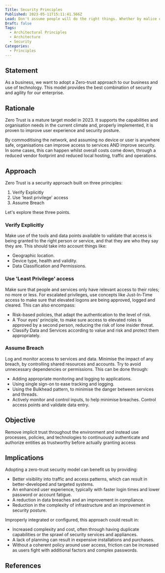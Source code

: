 ```yaml
---
Title: Security Principles
Published: 2023-05-11T15:11:41.566Z
Lead: Don't assume people will do the right things. Whether by malice or ignorance.
Draft: false
Tags:
  - Architectural Principles
  - Architecture
  - Security
Categories:
  - Principles
---
```

## Statement

As a business, we want to adopt a Zero-trust approach to our business and use of technology. This model provides the best combination of security and agility for our enterprise.

## Rationale

Zero Trust is a mature target model in 2023. It supports the capabilities and organisation needs in the current climate and, properly implemented, it is proven to improve user experience and security posture.

By commoditising the network, and assuming no device or user is anywhere safe, organisations can improve access to services AND improve security. In some cases, this can happen whilst overall costs come down, through a reduced vendor footprint and reduced local hosting, traffic and operations.

## Approach

Zero Trust is a security approach built on three principles:

1. Verify Explicitly
2. Use 'least privilege' access
3. Assume Breach

Let's explore these three points.

### Verify Explicitly

Make use of the tools and data points available to validate that access is being granted to the right person or service, and that they are who they say they are. This should take into account things like:

* Geographic location.
* Device type, health and validity.
* Data Classification and Permissions.

### Use 'Least Privilege' access

Make sure that people and services only have relevant access to their roles; no more or less. For escalated privileges, use concepts like Just-In-Time access to make sure that elevated logons are being approved, logged and cleared. This can also encompass:

* Risk-based policies, that adapt the authentication to the level of risk.
* A 'Four eyes' principle, to make sure access to elevated roles is approved by a second person, reducing the risk of lone insider threat.
* Classify Data and Services according to value and risk and protect them appropriately.

### Assume Breach

Log and monitor access to services and data. Minimise the impact of any breach, by controlling shared resources and accounts. Try to avoid unnecessary dependencies or permissions. This can be done through:

* Adding appropriate monitoring and logging to applications.
* Using single sign-on to ease tracking and logging.
* Using the Bulkhead pattern, to minimise the danger between services and threads.
* Actively monitor and control inputs, to help minimise breaches. Control access points and validate data entry.

## Objective

Remove implicit trust throughout the environment and instead use processes, policies, and technologies to continuously authenticate and authorize entities as trustworthy before actually granting access

## Implications

Adopting a zero-trust security model can benefit us by providing:

* Better visibility into traffic and access patterns, which can result in better-developed and targeted systems.
* An enhanced user experience, typically with faster login times and lower password or account fatigue.
* A reduction in data breaches and an improvement in compliance.
* Reduction in the complexity of infrastructure and an improvement in security posture.

Improperly integrated or configured, this approach could result in:

* Increased complexity and cost, often through having duplicate capabilities or the sprawl of security services and appliances.
* A lack of planning can result in expensive installations and purchases.
* Without a coherent policy around user access, friction can be increased as users fight with additional factors and complex passwords.

## References
